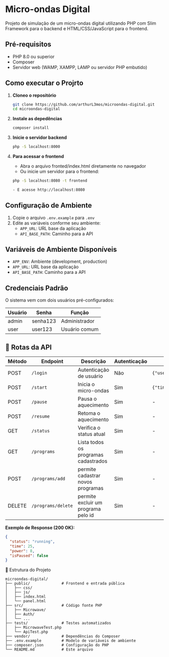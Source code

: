 # Micro-ondas Digital

Projeto de simulação de um micro-ondas digital utilizando PHP com Slim Framework para o backend e HTML/CSS/JavaScript para o frontend.

## Pré-requisitos

- PHP 8.0 ou superior
- Composer
- Servidor web (WAMP, XAMPP, LAMP ou servidor PHP embutido)

## Como executar o Projrto

1. **Cloneo o repositório**
    ```bash
    git clone https://github.com/arthurL3mos/microondas-digital.git
    cd microondas-digital

2. **Instale as depedências**
    ```bash
    composer install

3. **Inicie o servidor backend**
    ```bash
    php -S localhost:8000 

4. **Para acessar o frontend**

    - Abra o arquivo fronted/index.html diretamente no navegador
    - Ou inicie um servidor para o frontend:
    ```bash
    php -S localhost:8080 -t frontend

    - E acesse http://localhost:8080

## Configuração de Ambiente
1. Copie o arquivo `.env.example` para `.env`
2. Edite as variáveis conforme seu ambiente:
   - `APP_URL`: URL base da aplicação
   - `API_BASE_PATH`: Caminho para a API

## Variáveis de Ambiente Disponíveis

- `APP_ENV`: Ambiente (development, production)
- `APP_URL`: URL base da aplicação
- `API_BASE_PATH`: Caminho para a API

## Credenciais Padrão

O sistema vem com dois usuários pré-configurados:

| Usuário | Senha    | Função           |
|---------|----------|------------------|
| admin   | senha123 | Administrador    |
| user    | user123  | Usuário comum    |


## 🔄 Rotas da API

| Método | Endpoint         | Descrição                             | Autenticação | Body Request Example              |
|--------|------------------|--------------------------------       |--------------|-----------------------------------|
| POST   | `/login`         | Autenticação de usuário               | Não          | `{"username":"admin","password":"senha123"}` |
| POST   | `/start`         | Inicia o micro-ondas                  | Sim          | `{"time": 30, "power": 8}`        |
| POST   | `/pause`         | Pausa o aquecimento                   | Sim          | -                                  |
| POST   | `/resume`        | Retoma o aquecimento                  | Sim          | -                                  |
| GET    | `/status`        | Verifica o status atual               | Sim          | -                                  |
| GET    | `/programs`      | Lista todos os programas cadastrados  | Sim          | -                                  |
| POST   | `/programs/add`  | permite cadastrar novos programas     | Sim          | -                                  |
| DELETE | `/programs/delete`| permite excluir um programa pelo id  | Sim          | -                                  |

**Exemplo de Response (200 OK):**
```json
{
  "status": "running",
  "time": 25,
  "power": 8,
  "isPaused": false
}
```

🧩 Estrutura do Projeto
```text
microondas-digital/
├── public/              # Frontend e entrada pública
│   ├── css/
│   ├── js/
│   ├── index.html
│   └── panel.html
├── src/                 # Código fonte PHP
│   ├── Microwave/
│   ├── Auth/
│   └── ...
├── tests/               # Testes automatizados
│   ├── MicrowaveTest.php
│   └── ApiTest.php
├── vendor/              # Dependências do Composer
├── .env.example         # Modelo de variáveis de ambiente
├── composer.json        # Configuração do PHP
└── README.md            # Este arquivo
```